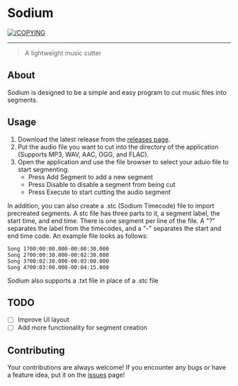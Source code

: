 # Sodium
[![/COPYING](https://img.shields.io/badge/License-GPLv3-blue.svg)](/COPYING)

---

> A lightweight music cutter

## About <a name = "about"></a>
Sodium is designed to be a simple and easy program to cut music files into segments.

## Usage
1. Download the latest release from the [releases page](https://github.com/LancersBucket/sodium/releases).
2. Put the audio file you want to cut into the directory of the application (Supports MP3, WAV, AAC, OGG, and FLAC). 
3. Open the application and use the file browser to select your aduio file to start segmenting.
   - Press Add Segment to add a new segment
   - Press Disable to disable a segment from being cut
   - Press Execute to start cutting the audio segment

In addition, you can also create a .stc (Sodium Timecode) file to import precreated segments. A stc file has three parts to it, a segment label, the start time, and end time. There is one segment per line of the file. A "?" separates the label from the timecodes, and a "-" separates the start and end time code. An example file looks as follows:
```
Song 1?00:00:00.000-00:00:30.000
Song 2?00:00:30.000-00:02:30.000
Song 3?00:02:30.000-00:03:00.000
Song 4?00:03:00.000-00:04:15.000
```
Sodium also supports a .txt file in place of a .stc file 

## TODO
- [ ] Improve UI layout
- [ ] Add more functionality for segment creation

## Contributing
Your contributions are always welcome! If you encounter any bugs or have a feature idea, put it on the [issues](https://github.com/LancersBucket/sodium/issues) page!